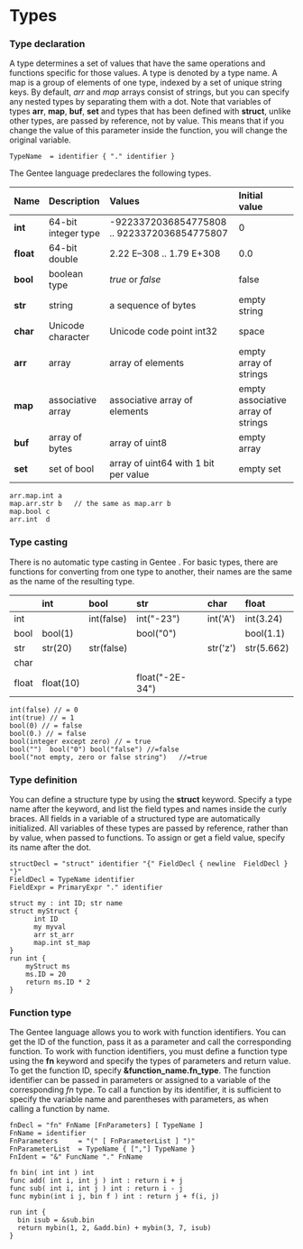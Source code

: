 # Types

### Type declaration

A type determines a set of values that have the same operations and functions specific for those values. A type is denoted by a type name. A map is a group of elements of one type, indexed by a set of unique string keys. By default, _arr_ and _map_ arrays consist of strings, but you can specify any nested types by separating them with a dot. Note that variables of types **arr**, **map**, **buf**, **set** and types that has been defined with **struct**, unlike other types, are passed by reference, not by value. This means that if you change the value of this parameter inside the function, you will change the original variable.

```text
TypeName  = identifier { "." identifier }
```

The Gentee language predeclares the following types.

| Name | Description | Values | Initial value |
| :--- | :--- | :--- | :--- |
| **int** | 64-bit integer type | -9223372036854775808 .. 9223372036854775807 | 0 |
| **float** | 64-bit double | 2.22 E–308 ..    1.79 E+308 | 0.0 |
| **bool** | boolean type | _true_ or _false_ | false |
| **str** | string | a sequence of bytes | empty string |
| **char** | Unicode character | Unicode code point int32 | space |
| **arr** | array | array of elements | empty array of strings |
| **map** | associative array | associative array of elements | empty associative array of strings |
| **buf** | array of bytes | array of uint8 | empty array |
| **set** | set of bool | array of uint64 with 1 bit per value | empty set |

```text
arr.map.int a
map.arr.str b   // the same as map.arr b
map.bool c
arr.int  d
```

### Type casting

There is no automatic type casting in Gentee . For basic types, there are functions for converting from one type to another, their names are the same as the name of the resulting type.

|  | int | bool | str | char | float |
| :--- | :--- | :--- | :--- | :--- | :--- |
| int |  | int\(false\) | int\("-23"\) | int\('A'\) | int\(3.24\) |
| bool | bool\(1\) |  | bool\("0"\) |  | bool\(1.1\) |
| str | str\(20\) | str\(false\) |  | str\('z'\) | str\(5.662\) |
| char |  |  |  |  |  |
| float | float\(10\) |  | float\("-2E-34"\) |  |  |

```text
int(false) // = 0           
int(true) // = 1    
bool(0) // = false  
bool(0.) // = false  
bool(integer except zero) // = true    
bool("")  bool("0") bool("false") //=false
bool("not empty, zero or false string")   //=true
```

### Type definition

You can define a structure type by using the **struct** keyword. Specify a type name after the keyword, and list the field types and names inside the curly braces. All fields in a variable of a structured type are automatically initialized. All variables of these types are passed by reference, rather than by value, when passed to functions. To assign or get a field value, specify its name after the dot.

```text
structDecl = "struct" identifier "{" FieldDecl { newline  FieldDecl } "}"
FieldDecl = TypeName identifier
FieldExpr = PrimaryExpr "." identifier
```

```text
struct my : int ID; str name
struct myStruct {
      int ID
      my myval
      arr st_arr
      map.int st_map
}
run int {
    myStruct ms
    ms.ID = 20
    return ms.ID * 2
}
```

### Function type

The Gentee language allows you to work with function identifiers. You can get the ID of the function, pass it as a parameter and call the corresponding function. To work with function identifiers, you must define a function type using the **fn** keyword and specify the types of parameters and return value. To get the function ID, specify **&function\_name.fn\_type**. The function identifier can be passed in parameters or assigned to a variable of the corresponding _fn_ type. To call a function by its identifier, it is sufficient to specify the variable name and parentheses with parameters, as when calling a function by name.

```text
fnDecl = "fn" FnName [FnParameters] [ TypeName ]
FnName = identifier
FnParameters     = "(" [ FnParameterList ] ")"
FnParameterList  = TypeName { [","] TypeName }
FnIdent = "&" FuncName "." FnName
```

```text
fn bin( int int ) int
func add( int i, int j ) int : return i + j
func sub( int i, int j ) int : return i - j
func mybin(int i j, bin f ) int : return j + f(i, j)

run int {
  bin isub = &sub.bin
  return mybin(1, 2, &add.bin) + mybin(3, 7, isub)
}
```

